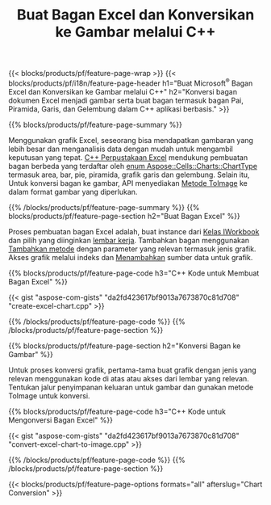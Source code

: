 ﻿---
title: Buat Bagan Excel dan Konversikan ke Gambar melalui C++
url: /id/cpp/chart/
description: C++ kode sumber untuk menggambar dan mengonversi bagan atau diagram di Microsoft Excel menggunakan C++ Pustaka
---
{{< blocks/products/pf/feature-page-wrap >}}
{{< blocks/products/pf/i18n/feature-page-header h1="Buat Microsoft<sup>&reg;</sup> Bagan Excel dan Konversikan ke Gambar melalui C++" h2="Konversi bagan dokumen Excel menjadi gambar serta buat bagan termasuk bagan Pai, Piramida, Garis, dan Gelembung dalam C++ aplikasi berbasis." >}}

{{% blocks/products/pf/feature-page-summary %}}

Menggunakan grafik Excel, seseorang bisa mendapatkan gambaran yang lebih besar dan menganalisis data dengan mudah untuk mengambil keputusan yang tepat. [C++ Perpustakaan Excel](/cells/cpp/) mendukung pembuatan bagan berbeda yang terdaftar oleh [enum Aspose::Cells::Charts::ChartType
](https://reference.aspose.com/cells/cpp/namespace/aspose.cells.charts#a2f17e69bcefc754569019185d0621b70) termasuk area, bar, pie, piramida, grafik garis dan gelembung. Selain itu, Untuk konversi bagan ke gambar, API menyediakan [Metode ToImage](https://reference.aspose.com/cells/cpp/class/aspose.cells.charts.i_sparkline#a28d76dd585c48366e1657f2982722ddb) ke dalam format gambar yang diperlukan.

{{% /blocks/products/pf/feature-page-summary %}}
{{% blocks/products/pf/feature-page-section h2="Buat Bagan Excel" %}}

Proses pembuatan bagan Excel adalah, buat instance dari [Kelas IWorkbook](https://reference.aspose.com/cells/cpp/class/aspose.cells.i_workbook) dan pilih yang diinginkan [lembar kerja](https://reference.aspose.com/cells/cpp/class/aspose.cells.i_worksheet_collection#a5574d624796043233420d0e0459ccc43). Tambahkan bagan menggunakan [Tambahkan metode](https://reference.aspose.com/cells/cpp/class/aspose.cells.charts.i_chart_collection#ab7e8cce835c251a4682605299a6aa068) dengan parameter yang relevan termasuk jenis grafik. Akses grafik melalui indeks dan [Menambahkan](https://reference.aspose.com/cells/cpp/class/aspose.cells.charts.i_series_collection#a8f4dc4d883f32f65b1fb673e2aa7862f) sumber data untuk grafik.

{{% blocks/products/pf/feature-page-code h3="C++ Kode untuk Membuat Bagan Excel" %}}

{{< gist "aspose-com-gists" "da2fd423617bf9013a7673870c81d708" "create-excel-chart.cpp" >}}

{{% /blocks/products/pf/feature-page-code %}}
{{% /blocks/products/pf/feature-page-section %}}

{{% blocks/products/pf/feature-page-section h2="Konversi Bagan ke Gambar" %}}


Untuk proses konversi grafik, pertama-tama buat grafik dengan jenis yang relevan menggunakan kode di atas atau akses dari lembar yang relevan. Tentukan jalur penyimpanan keluaran untuk gambar dan gunakan metode ToImage untuk konversi.

 
{{% blocks/products/pf/feature-page-code h3="C++ Kode untuk Mengonversi Bagan Excel" %}}

{{< gist "aspose-com-gists" "da2fd423617bf9013a7673870c81d708" "convert-excel-chart-to-image.cpp" >}}

{{% /blocks/products/pf/feature-page-code %}}
{{% /blocks/products/pf/feature-page-section %}}

{{< blocks/products/pf/feature-page-options formats="all" afterslug="Chart Conversion" >}}